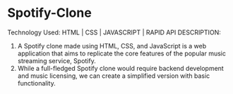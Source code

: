 # Spotify-Clone
Technology Used: HTML | CSS | JAVASCRIPT | RAPID API
DESCRIPTION: 
  1) A Spotify clone made using HTML, CSS, and JavaScript is a web application that aims to replicate the core features of the popular music streaming service, Spotify.
  2) While a full-fledged Spotify clone would require backend development and music licensing, we can create a simplified version with basic functionality.
